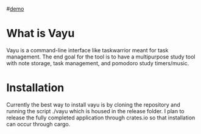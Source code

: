 #[demo](target\release\examples\demo.png)

# What is Vayu
Vayu is a command-line interface like taskwarrior meant for task management. The end goal for the tool is to have a multipurpose study tool with note storage, task management, and pomodoro study timers/music.
# Installation
Currently the best way to install vayu is by cloning the repository and running the script ./vayu which is housed in the release folder. I plan to release the fully completed application through crates.io so that
installation can occur through cargo.
